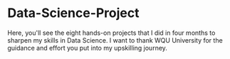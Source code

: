 # Data-Science-Project
Here, you'll see the eight hands-on projects that I did in four months to sharpen my skills in Data Science. I want to thank WQU University for the guidance and effort you put into my upskilling journey.

